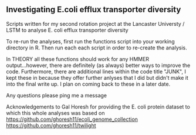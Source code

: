 ## Investigating E.coli efflux transporter diversity 

Scripts written for my second rotation project at the Lancaster Universty / LSTM to analyse E. coli efflux transporter diversity 

To re-run the analyses, first run the functions script into your working directory in R. Then run each each script in order to re-create the analysis. 

In THEORY all these functions should work for any HMMER output...however, there are definitely (as always) better ways to improve the code. Furthermore, there are additional lines within the code title "JUNK", I kept these in because they offer further anlyses that I did but didn't make it into the final write up. I plan on coming back to these in a later date. 

Any questions please ping me a message

Acknowledgements to Gal Horesh for providing the E. coli protein dataset to which this whole analyses was based on
https://github.com/ghoresh11/ecoli_genome_collection
https://github.com/ghoresh11/twilight



